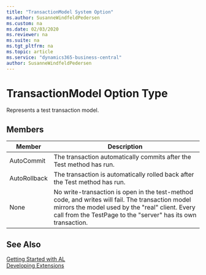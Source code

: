 ```yaml
---
title: "TransactionModel System Option"
ms.author: SusanneWindfeldPedersen
ms.custom: na
ms.date: 02/03/2020
ms.reviewer: na
ms.suite: na
ms.tgt_pltfrm: na
ms.topic: article
ms.service: "dynamics365-business-central"
author: SusanneWindfeldPedersen
---
```

[//]: # (START>DO_NOT_EDIT)
[//]: # (IMPORTANT:Do not edit any of the content between here and the END>DO_NOT_EDIT.)
[//]: # (Any modifications should be made in the .xml files in the ModernDev repo.)
# TransactionModel Option Type
Represents a test transaction model.

## Members
|  Member  |  Description  |
|----------------|---------------|
|AutoCommit|The transaction automatically commits after the Test method has run.|
|AutoRollback|The transaction is automatically rolled back after the Test method has run.|
|None|No write-transaction is open in the test-method code, and writes will fail. The transaction model mirrors the model used by the "real" client. Every call from the TestPage to the "server" has its own transaction.|

[//]: # (IMPORTANT: END>DO_NOT_EDIT)
## See Also  
[Getting Started with AL](../../devenv-get-started.md)  
[Developing Extensions](../../devenv-dev-overview.md)  